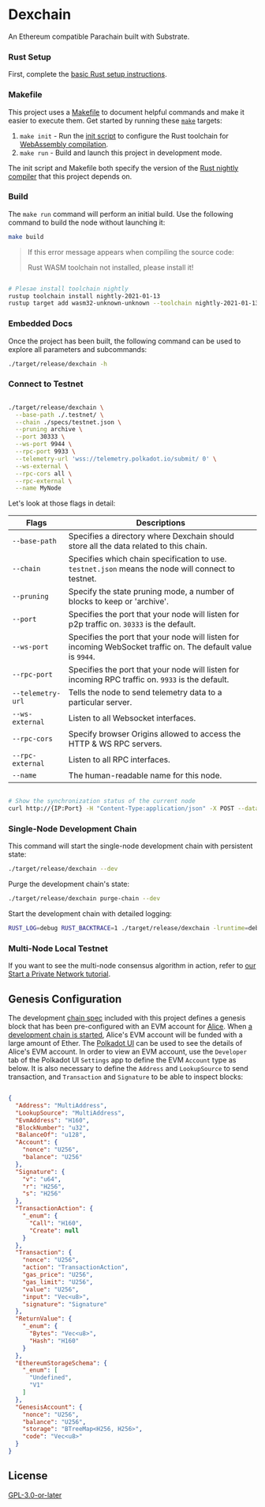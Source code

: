 # Dexchain

An Ethereum compatible Parachain built with Substrate.

### Rust Setup

First, complete the [basic Rust setup instructions](./docs/rust-setup.md).

### Makefile

This project uses a [Makefile](Makefile) to document helpful commands and make it easier to execute
them. Get started by running these [`make`](https://www.gnu.org/software/make/manual/make.html)
targets:

1. `make init` - Run the [init script](scripts/init.sh) to configure the Rust toolchain for
   [WebAssembly compilation](https://substrate.dev/docs/en/knowledgebase/getting-started/#webassembly-compilation).
1. `make run` - Build and launch this project in development mode.

The init script and Makefile both specify the version of the
[Rust nightly compiler](https://substrate.dev/docs/en/knowledgebase/getting-started/#rust-nightly-toolchain)
that this project depends on.

### Build

The `make run` command will perform an initial build. Use the following command to build the node
without launching it:

```sh
make build
```

> If this error message appears when compiling the source code: 
>
>  Rust WASM toolchain not installed, please install it!

```sh

# Plesae install toolchain nightly
rustup toolchain install nightly-2021-01-13
rustup target add wasm32-unknown-unknown --toolchain nightly-2021-01-13

```

### Embedded Docs

Once the project has been built, the following command can be used to explore all parameters and
subcommands:

```sh
./target/release/dexchain -h
```


### Connect to Testnet

```bash

./target/release/dexchain \
  --base-path ./.testnet/ \
  --chain ./specs/testnet.json \
  --pruning archive \
  --port 30333 \
  --ws-port 9944 \
  --rpc-port 9933 \
  --telemetry-url 'wss://telemetry.polkadot.io/submit/ 0' \
  --ws-external \
  --rpc-cors all \
  --rpc-external \
  --name MyNode

```

Let's look at those flags in detail:

| Flags             | Descriptions                                                                                                  |
|-------------------|---------------------------------------------------------------------------------------------------------------|
| `--base-path`     | Specifies a directory where Dexchain should store all the data related to this chain.                         |
| `--chain`         | Specifies which chain specification to use. `testnet.json` means the node will connect to testnet.            |
| `--pruning`       | Specify the state pruning mode, a number of blocks to keep or 'archive'.                                      |
| `--port`          | Specifies the port that your node will listen for p2p traffic on. `30333` is the default.                     |
| `--ws-port`       | Specifies the port that your node will listen for incoming WebSocket traffic on. The default value is `9944`. |
| `--rpc-port`      | Specifies the port that your node will listen for incoming RPC traffic on. `9933` is the default.             |
| `--telemetry-url` | Tells the node to send telemetry data to a particular server.                                                 |
| `--ws-external`   | Listen to all Websocket interfaces.                                                                           |
| `--rpc-cors`      | Specify browser Origins allowed to access the HTTP & WS RPC servers.                                          |
| `--rpc-external`  | Listen to all RPC interfaces.                                                                                 |
| `--name`          | The human-readable name for this node.                                                                        |


```sh

# Show the synchronization status of the current node
curl http://{IP:Port} -H "Content-Type:application/json" -X POST --data '{"jsonrpc":"2.0","id":1,"method":"system_syncState", "params": []}'

```

### Single-Node Development Chain

This command will start the single-node development chain with persistent state:

```bash
./target/release/dexchain --dev
```

Purge the development chain's state:

```bash
./target/release/dexchain purge-chain --dev
```

Start the development chain with detailed logging:

```bash
RUST_LOG=debug RUST_BACKTRACE=1 ./target/release/dexchain -lruntime=debug --dev
```

### Multi-Node Local Testnet

If you want to see the multi-node consensus algorithm in action, refer to
[our Start a Private Network tutorial](https://substrate.dev/docs/en/tutorials/start-a-private-network/).

## Genesis Configuration

The development [chain spec](node/src/chain_spec.rs) included with this project defines a genesis block that has been pre-configured with an EVM account for [Alice](https://substrate.dev/docs/en/knowledgebase/integrate/subkey#well-known-keys). When [a development chain is started](https://github.com/substrate-developer-hub/substrate-node-template#run), Alice's EVM account will be funded with a large amount of Ether.
The [Polkadot UI](https://polkadot.js.org/apps/#?rpc=ws://127.0.0.1:9944) can be used to see the details of Alice's EVM account.
In order to view an EVM account, use the `Developer` tab of the Polkadot UI `Settings` app to define the EVM `Account` type as below.
It is also necessary to define the `Address` and `LookupSource` to send transaction, and `Transaction` and `Signature` to be able to inspect blocks:

```json

{
  "Address": "MultiAddress",
  "LookupSource": "MultiAddress",
  "EvmAddress": "H160",
  "BlockNumber": "u32",
  "BalanceOf": "u128",
  "Account": {
    "nonce": "U256",
    "balance": "U256"
  },
  "Signature": {
    "v": "u64",
    "r": "H256",
    "s": "H256"
  },
  "TransactionAction": {
    "_enum": {
      "Call": "H160",
      "Create": null
    }
  },
  "Transaction": {
    "nonce": "U256",
    "action": "TransactionAction",
    "gas_price": "U256",
    "gas_limit": "U256",
    "value": "U256",
    "input": "Vec<u8>",
    "signature": "Signature"
  },
  "ReturnValue": {
    "_enum": {
      "Bytes": "Vec<u8>",
      "Hash": "H160"
    }
  },
  "EthereumStorageSchema": {
    "_enum": [
      "Undefined",
      "V1"
    ]
  },
  "GenesisAccount": {
    "nonce": "U256",
    "balance": "U256",
    "storage": "BTreeMap<H256, H256>",
    "code": "Vec<u8>"
  }
}

```

## License

[GPL-3.0-or-later](./LICENSE)
